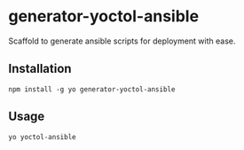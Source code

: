 # generator-yoctol-ansible

Scaffold to generate ansible scripts for deployment with ease.

## Installation

```
npm install -g yo generator-yoctol-ansible
```

## Usage

```
yo yoctol-ansible
```
